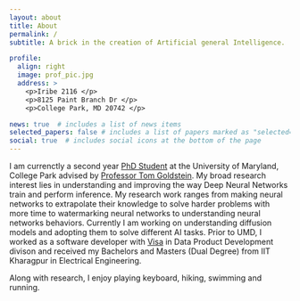 ```yaml
---
layout: about
title: About
permalink: /
subtitle: A brick in the creation of Artificial general Intelligence.

profile:
  align: right
  image: prof_pic.jpg
  address: >
    <p>Iribe 2116 </p>
    <p>8125 Paint Branch Dr </p>
    <p>College Park, MD 20742 </p>

news: true  # includes a list of news items
selected_papers: false # includes a list of papers marked as "selected={true}"
social: true  # includes social icons at the bottom of the page
---
```


I am currenctly a second year [PhD Student](https://www.cs.umd.edu/people/bansal01) at the University of Maryland, College Park advised by [Professor Tom Goldstein](https://www.cs.umd.edu/~tomg/). My broad research interest lies in understanding and improving the way Deep Neural Networks train and perform inference. My research work ranges from making neural networks to extrapolate their knowledge to solve harder problems with more time to watermarking neural networks to understanding neural networks behaviors. Currently I am working on understanding diffusion models and adopting them to solve different AI tasks. Prior to UMD, I worked as a software developer with [Visa](https://usa.visa.com/) in Data Product Development divison and received my Bachelors and Masters (Dual Degree) from IIT Kharagpur in Electrical Engineering.

Along with research, I enjoy playing keyboard, hiking, swimming and running.